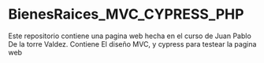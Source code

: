 # BienesRaices_MVC_CYPRESS_PHP
 Este repositorio contiene una pagina web hecha en el curso de  Juan Pablo De la torre Valdez. Contiene El diseño MVC, y cypress para testear la pagina web

